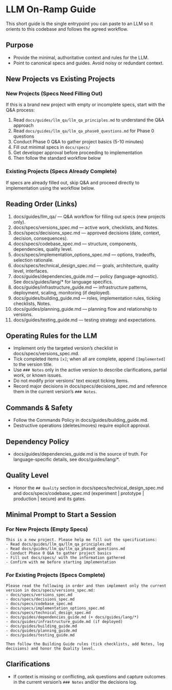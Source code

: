 # LLM On-Ramp Guide

This short guide is the single entrypoint you can paste to an LLM so it orients to this codebase and follows the agreed workflow.

## Purpose
- Provide the minimal, authoritative context and rules for the LLM.
- Point to canonical specs and guides. Avoid noisy or redundant context.

## New Projects vs Existing Projects

### New Projects (Specs Need Filling Out)
If this is a brand new project with empty or incomplete specs, start with the Q&A process:
1. Read `docs/guides/llm_qa/llm_qa_principles.md` to understand the Q&A approach
2. Read `docs/guides/llm_qa/llm_qa_phase0_questions.md` for Phase 0 questions
3. Conduct Phase 0 Q&A to gather project basics (5-10 minutes)
4. Fill out minimal specs in `docs/specs/`
5. Get developer approval before proceeding to implementation
6. Then follow the standard workflow below

### Existing Projects (Specs Already Complete)
If specs are already filled out, skip Q&A and proceed directly to implementation using the workflow below.

## Reading Order (Links)
1. docs/guides/llm_qa/ — Q&A workflow for filling out specs (new projects only).
2. docs/specs/versions_spec.md — active work, checklists, and Notes.
3. docs/specs/decisions_spec.md — approved decisions (date, context, decision, consequences).
4. docs/specs/codebase_spec.md — structure, components, dependencies, quality level.
5. docs/specs/implementation_options_spec.md — options, tradeoffs, selection rationale.
6. docs/specs/technical_design_spec.md — goals, architecture, quality level, interfaces.
7. docs/guides/dependencies_guide.md — policy (language-agnostic). See docs/guides/lang/* for language specifics.
8. docs/guides/infrastructure_guide.md — infrastructure patterns, deployment, scaling, monitoring (if deployed).
9. docs/guides/building_guide.md — roles, implementation rules, ticking checklists, Notes.
10. docs/guides/planning_guide.md — planning flow and relationship to versions.
11. docs/guides/testing_guide.md — testing strategy and expectations.

## Operating Rules for the LLM
- Implement only the targeted version’s checklist in docs/specs/versions_spec.md.
- Tick completed items `[x]`; when all are complete, append `[Implemented]` to the version title.
- Use `### Notes` only in the active version to describe clarifications, partial work, or known issues.
- Do not modify prior versions’ text except ticking items.
- Record major decisions in docs/specs/decisions_spec.md and reference them in the current version’s `### Notes`.

## Commands & Safety
- Follow the Commands Policy in docs/guides/building_guide.md.
- Destructive operations (deletes/moves) require explicit approval.

## Dependency Policy
- docs/guides/dependencies_guide.md is the source of truth. For language-specific details, see docs/guides/lang/*.

## Quality Level
- Honor the `## Quality` section in docs/specs/technical_design_spec.md and docs/specs/codebase_spec.md (experiment | prototype | production | secure) and its gates.

## Minimal Prompt to Start a Session

### For New Projects (Empty Specs)
```
This is a new project. Please help me fill out the specifications:
- Read docs/guides/llm_qa/llm_qa_principles.md
- Read docs/guides/llm_qa/llm_qa_phase0_questions.md
- Conduct Phase 0 Q&A to gather project basics
- Fill out docs/specs/ with the information gathered
- Confirm with me before starting implementation
```

### For Existing Projects (Specs Complete)
```
Please read the following in order and then implement only the current version in docs/specs/versions_spec.md:
- docs/specs/versions_spec.md
- docs/specs/decisions_spec.md
- docs/specs/codebase_spec.md
- docs/specs/implementation_options_spec.md
- docs/specs/technical_design_spec.md
- docs/guides/dependencies_guide.md (+ docs/guides/lang/*)
- docs/guides/infrastructure_guide.md (if deployed)
- docs/guides/building_guide.md
- docs/guides/planning_guide.md
- docs/guides/testing_guide.md

Then follow the Building Guide rules (tick checklists, add Notes, log decisions) and honor the Quality level.
```

## Clarifications
- If context is missing or conflicting, ask questions and capture outcomes in the current version’s `### Notes` and/or the decisions log.
